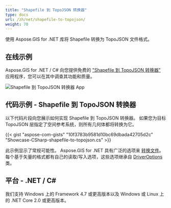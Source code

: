 ```yaml
---
title: "Shapefile 到 TopoJSON 转换器"
type: docs
url: /zh/net/shapefile-to-topojson/
weight: 70
---
```


使用 Aspose.GIS for .NET 库将 Shapefile 转换为 TopoJSON 文件格式。

## **在线示例**

Aspose.GIS for .NET / C# 向您提供免费的 ["Shapefile 到 TopoJSON 转换器"](https://products.aspose.app/gis/conversion/shapefile-to-topojson) 应用程序，您可以在其中调查其功能和质量。

![Shapefile 到 TopoJSON 转换器 App](conversion.png)

## **代码示例 - Shapefile 到 TopoJSON 转换器**

以下代码片段向您展示如何实现 Shapefile 到 TopoJSON 转换器。 如果您为目标 TopoJSON 层指定了空间参考系统，则所有几何体都将转换为它。 

{{< gist "aspose-com-gists" "10f3783b9581d10bc69dbada42705d2c" "Showcase-CSharp-shapefile-to-topojson.cs" >}}

此示例显示了常规可能性。 Aspose.GIS for .NET 具有广泛的选项来 [转换文件](https://docs.aspose.com/gis/net/vector-layers/)。 每个基于矢量的格式都有自己的读取/写入选项，这些选项继承自 [DriverOptions](https://reference.aspose.com/gis/net/aspose.gis/driveroptions) 类。

## **平台 - .NET / C#**

我们支持 Windows 上的 Framework 4.7 或更高版本以及 Windows 或 Linux 上的 .NET Core 2.0 或更高版本。
